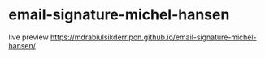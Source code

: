 # email-signature-michel-hansen
live preview
https://mdrabiulsikderripon.github.io/email-signature-michel-hansen/
